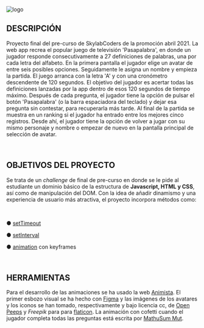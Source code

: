 

![logo](/imagenes/logo_pasapalabra5.svg)


## DESCRIPCIÓN

Proyecto final del pre-curso de SkylabCoders de la promoción abril 2021.
La web app recrea el popular juego de televisión 'Pasapalabra', en donde un jugador responde consecutivamente a 27 definiciones de palabras, una por cada letra del alfabeto. 
En la primera pantalla el jugador elige un avatar de entre seis posibles opciones. Seguidamente le asigna un nombre y empieza la partida. El juego arranca con la letra 'A' y con una cronómetro descendente de 120 segundos. El objetivo del jugador es acertar todas las definiciones lanzadas por la app dentro de esos 120 segundos de tiempo máximo. Después de cada pregunta, el jugador tiene la opción de pulsar el botón 'Pasapalabra' (o la barra espaciadora del teclado) y dejar esa pregunta sin contestar, para recuperarla más tarde. Al final de la partida se muestra en un ranking si el jugador ha entrado entre los mejores cinco registros. Desde ahí, el jugador tiene la opción de volver a jugar con su mismo personaje y nombre o empezar de nuevo en la pantalla principal de selección de avatar. 

<br>


## OBJETIVOS DEL PROYECTO

Se trata de un <em>challenge</em> de final de pre-curso en donde se le pide al estudiante un dominio básico de la estructura de <strong>Javascript, HTML y CSS</strong>, así como de manipulación del DOM.
Con la idea de añadir dinamismo y una experiencia de usuario más atractiva, el proyecto incorpora métodos como:

<br>

●  [setTimeout](https://developer.mozilla.org/en-US/docs/Web/API/WindowOrWorkerGlobalScope/setTimeout)

●  [setInterval](https://developer.mozilla.org/en-US/docs/Web/API/WindowOrWorkerGlobalScope/setInterval)

●  [animation](https://developer.mozilla.org/en-US/docs/Web/CSS/animation) con keyframes 

<br>


## HERRAMIENTAS


Para el desarrollo de las animaciones se ha usado la web [Animista](https://animista.net/). El primer esbozo visual se ha hecho con [Figma](https://figma.com) y las imágenes de los avatares y los iconos se han tomado, respectivamente y bajo licencia cc, de [Open Peeps](https://www.openpeeps.com/) y <em>Freepik</em> para para [flaticon](https://flaticon.es). La animación con cofetti cuando el jugador completa todas las preguntas está escrita por [MathuSum Mut](https://github.com/mathusummut/confetti.js). 

<br>


